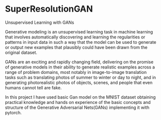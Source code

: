 # SuperResolutionGAN
Unsupervised Learning with GANs 

Generative modeling is an unsupervised learning task in machine learning that involves automatically discovering and learning the regularities or patterns in input data in such a way that the model can be used to generate or output new examples that plausibly could have been drawn from the original dataset.

GANs are an exciting and rapidly changing field, delivering on the promise of generative models in their ability to generate realistic examples across a range of problem domains, most notably in image-to-image translation tasks such as translating photos of summer to winter or day to night, and in generating photorealistic photos of objects, scenes, and people that even humans cannot tell are fake.

In this project I have used basic Gan model on the MNIST dataset obtaining practical knowledge and hands on experience of the basic concepts and structure of the Generative Adversarial Nets(GANs) implementing it with pytorch.
